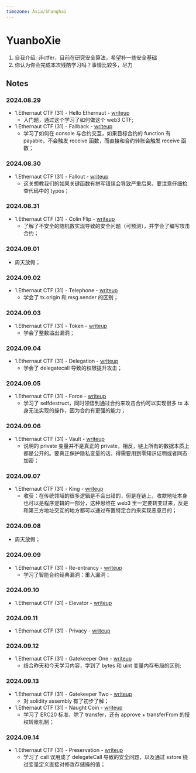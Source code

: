 ```yaml
---
timezone: Asia/Shanghai
---
```



# YuanboXie

1. 自我介绍: 非ctfer，目前在研究安全算法，希望补一些安全基础
2. 你认为你会完成本次残酷学习吗？事情比较多，尽力

## Notes

<!-- Content_START -->

### 2024.08.29

- 1.Ethernaut CTF (31) - Hello Ethernaut - [writeup](./Writeup/YuanboXie/EthernautCTF-writeup.md)
    - 入门题，通过这个学习了如何做这个 web3 CTF;
- 1.Ethernaut CTF (31) - Fallback - [writeup](./Writeup/YuanboXie/EthernautCTF-writeup.md)
    - 学习了如何在 console 与合约交互，如果目标合约的 function 有 payable，不会触发 receive 函数，而直接和合约转账会触发 receive 函数；

### 2024.08.30

- 1.Ethernaut CTF (31) - Fallout - [writeup](./Writeup/YuanboXie/EthernautCTF-writeup.md)
    - 这关想教我们的如果关键函数有拼写错误会导致严重后果，要注意仔细检查代码中的 typos；

### 2024.08.31

- 1.Ethernaut CTF (31) - Colin Flip - [writeup](./Writeup/YuanboXie/EthernautCTF-writeup.md)
    - 了解了不安全的随机数实现导致的安全问题（可预测），并学会了编写攻击合约；

### 2024.09.01

- 周天放假；

### 2024.09.02

- 1.Ethernaut CTF (31) - Telephone - [writeup](./Writeup/YuanboXie/EthernautCTF-writeup.md)
    - 学会了 tx.origin 和 msg.sender 的区别；

### 2024.09.03

- 1.Ethernaut CTF (31) - Token - [writeup](./Writeup/YuanboXie/EthernautCTF-writeup.md)
    - 学会了整数溢出漏洞；

### 2024.09.04

- 1.Ethernaut CTF (31) - Delegation - [writeup](./Writeup/YuanboXie/EthernautCTF-writeup.md)
    - 学会了 delegatecall 导致的权限提升攻击；

### 2024.09.05

- 1.Ethernaut CTF (31) - Force - [writeup](./Writeup/YuanboXie/EthernautCTF-writeup.md)
    - 学习了 selfdestruct，同时领悟到通过合约来攻击合约可以实现很多 tx 本身无法实现的操作，因为合约有更强的能力；

### 2024.09.06

- 1.Ethernaut CTF (31) - Vault - [writeup](./Writeup/YuanboXie/EthernautCTF-writeup.md)
    - 说明的 private 变量并不是真正的 private，相反，链上所有的数据本质上都是公开的。要真正保护隐私变量的话，得需要用到零知识证明或者同态加密；

### 2024.09.07

- 1.Ethernaut CTF (31) - King - [writeup](./Writeup/YuanboXie/EthernautCTF-writeup.md)
    - 收获：在传统领域的很多逻辑是不会出错的，但是在链上，收款地址本身也可以是程序逻辑的一部分，这种思维在 web3 里一定要转变过来，反是和第三方地址交互的地方都可以通过布置特定合约来实现恶意目的；

### 2024.09.08

- 周天放假；

### 2024.09.09

- 1.Ethernaut CTF (31) - Re-entrancy - [writeup](./Writeup/YuanboXie/EthernautCTF-writeup.md)
    - 学习了智能合约经典漏洞：重入漏洞；

### 2024.09.10

- 1.Ethernaut CTF (31) - Elevator - [writeup](./Writeup/YuanboXie/EthernautCTF-writeup.md)

### 2024.09.11

- 1.Ethernaut CTF (31) - Privacy - [writeup](./Writeup/YuanboXie/EthernautCTF-writeup.md)

### 2024.09.12

- 1.Ethernaut CTF (31) - Gatekeeper One - [writeup](./Writeup/YuanboXie/EthernautCTF-writeup.md)
   - 结合昨天和今天学习内容，学到了 bytes 和 uint 变量内存布局的区别;

### 2024.09.13

- 1.Ethernaut CTF (31) - Gatekeeper Two - [writeup](./Writeup/YuanboXie/EthernautCTF-writeup.md)
    - 对 solidity assembly 有了初步了解；
- 1.Ethernaut CTF (31) - Naught Coin - [writeup](./Writeup/YuanboXie/EthernautCTF-writeup.md)
    - 学习了 ERC20 标准，除了 transfer，还有 approve + transferFrom 的授权转账机制；

### 2024.09.14

- 1.Ethernaut CTF (31) - Preservation - [writeup](./Writeup/YuanboXie/EthernautCTF-writeup.md)
    - 学习了 call 误用成了 delegateCall 导致的安全问题，以及通过 sstore 绕过变量定义直接对修改存储操的值；


<!-- Content_END -->
